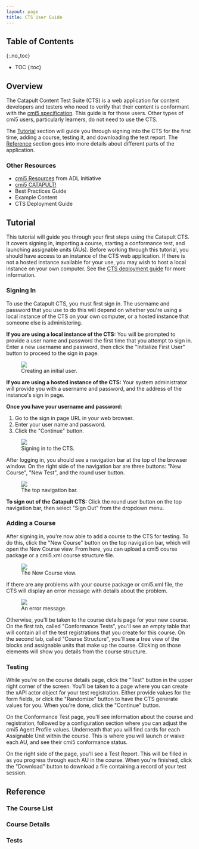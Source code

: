 ```yaml
---
layout: page
title: CTS User Guide
---
```


## Table of Contents
{:.no_toc}

* TOC
{:toc}

## Overview

The Catapult Content Test Suite (CTS) is a web application for content developers and testers who need to verify that their content is conformant with the [cmi5 specification](https://aicc.github.io/CMI-5_Spec_Current/). This guide is for those users. Other types of cmi5 users, particularly learners, do not need to use the CTS.

The [Tutorial](#tutorial) section will guide you through signing into the CTS for the first time, adding a course, testing it, and downloading the test report. The [Reference](#reference) section goes into more details about different parts of the application.

### Other Resources

* [cmi5 Resources](https://www.adlnet.gov/resources/cmi5-resources/) from ADL Initiative
* [cmi5 CATAPULT!](https://adlnet.gov/projects/cmi5-CATAPULT/)
* Best Practices Guide
* Example Content
* CTS Deployment Guide

## Tutorial

This tutorial will guide you through your first steps using the Catapult CTS. It covers signing in, importing a course, starting a conformance test, and launching assignable units (AUs). Before working through this tutorial, you should have access to an instance of the CTS web application. If there is not a hosted instance available for your use, you may wish to host a local instance on your own computer. See the [CTS deployment guide](#) for more information.

### Signing In

To use the Catapult CTS, you must first sign in. The username and password that you use to do this will depend on whether you're using a local instance of the CTS on your own computer, or a hosted instance that someone else is administering.

**If you are using a local instance of the CTS:** You will be prompted to provide a user name and password the first time that you attempt to sign in. Enter a new username and password, then click the "Initialize First User" button to proceed to the sign in page.

<figure>
  <img src="{{ '/cts/img/first_user.png'| relative_url }}" />
  <figcaption>Creating an initial user.</figcaption>
</figure>

**If you are using a hosted instance of the CTS:** Your system administrator will provide you with a username and password, and the address of the instance's sign in page.

**Once you have your username and password:**

1. Go to the sign in page URL in your web browser.
2. Enter your user name and password.
3. Click the "Continue" button.

<figure>
  <img src="{{ '/cts/img/sign_in.png'| relative_url }}" />
  <figcaption>Signing in to the CTS.</figcaption>
</figure>

After logging in, you should see a navigation bar at the top of the browser window. On the right side of the navigation bar are three buttons: "New Course", "New Test", and the round user button.

<figure>
  <img src="{{ '/cts/img/navbar.png'| relative_url }}" />
  <figcaption>The top navigation bar.</figcaption>
</figure>

**To sign out of the Catapult CTS:** Click the round user button on the top navigation bar, then select "Sign Out" from the dropdown menu.

### Adding a Course

After signing in, you're now able to add a course to the CTS for testing. To do this, click the "New Course" button on the top navigation bar, which will open the New Course view. From here, you can upload a cmi5 course package or a cmi5.xml course structure file.

<figure>
  <img src="{{ '/cts/img/new_course_view.png'| relative_url }}" />
  <figcaption>The New Course view.</figcaption>
</figure>

If there are any problems with your course package or cmi5.xml file, the CTS will display an error message with details about the problem.

<figure>
  <img src="{{ '/cts/img/new_course_error.png'| relative_url }}" />
  <figcaption>An error message.</figcaption>
</figure>

Otherwise, you'll be taken to the course details page for your new course. On the first tab, called "Conformance Tests", you'll see an empty table that will contain all of the test registrations that you create for this course. On the second tab, called "Course Structure", you'll see a tree view of the blocks and assignable units that make up the course. Clicking on those elements will show you details from the course structure.

### Testing

While you're on the course details page, click the "Test" button in the upper right corner of the screen. You'll be taken to a page where you can create the xAPI actor object for your test registration. Either provide values for the form fields, or click the "Randomize" button to have the CTS generate values for you. When you're done, click the "Continue" button.

On the Conformance Test page, you'll see information about the course and registration, followed by a configuration section where you can adjust the cmi5 Agent Profile values. Underneath that you will find cards for each Assignable Unit within the course. This is where you will launch or waive each AU, and see their cmi5 conformance status.

On the right side of the page, you'll see a Test Report. This will be filled in as you progress through each AU in the course. When you're finished, click the "Download" button to download a file containing a record of your test session.

## Reference

### The Course List

### Course Details

### Tests
